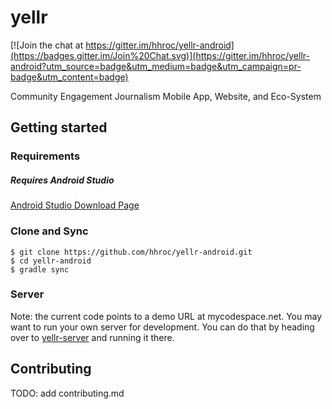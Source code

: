 # yellr

[![Join the chat at https://gitter.im/hhroc/yellr-android](https://badges.gitter.im/Join%20Chat.svg)](https://gitter.im/hhroc/yellr-android?utm_source=badge&utm_medium=badge&utm_campaign=pr-badge&utm_content=badge)

Community Engagement Journalism Mobile App, Website, and Eco-System

## Getting started

### Requirements
##### Requires Android Studio
[Android Studio Download Page](https://developer.android.com/sdk/index.html)

### Clone and Sync
```
$ git clone https://github.com/hhroc/yellr-android.git
$ cd yellr-android
$ gradle sync
```

### Server

Note: the current code points to a demo URL at mycodespace.net.  You may want to run your own server for development.  You can do that by heading over to [yellr-server](http://github.com/hhroc/yellr-server) and running it there.

## Contributing
TODO: add contributing.md
